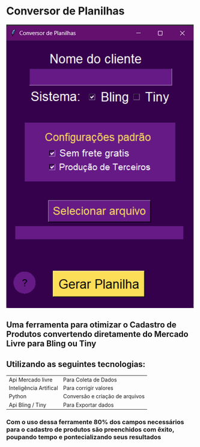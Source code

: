# Conversor de Planilhas
![header](https://raw.githubusercontent.com/MambaGIT/accounts/main/Screenshot_1.png)

<h2> Uma ferramenta para otimizar o Cadastro de Produtos convertendo diretamente do Mercado Livre para Bling ou Tiny</h2>

<h2>Utilizando as seguintes tecnologias:</h2>
<table>
  <tr>
      <td>Api Mercado livre</td>
      <td>Para Coleta de Dados</td>
  </tr>
  <tr>
      <td>Inteligência Artifical</td>
      <td>Para corrigir valores</td>
  </tr>
  <tr>
      <td>Python</td>
      <td>Conversão e criação de arquivos</td>
  </tr>
  <tr>
      <td>Api Bling / Tiny </td>
      <td>Para Exportar dados</td>
  </tr>
</table>
<h3>Com o uso dessa ferramente 80% dos campos necessários para o cadastro de produtos são preenchidos com êxito, poupando tempo e pontecializando seus resultados <h3>
